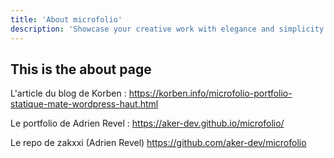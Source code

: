 ```yaml
---
title: 'About microfolio'
description: 'Showcase your creative work with elegance and simplicity.'
---
```


## This is the about page

L'article du blog de Korben :
https://korben.info/microfolio-portfolio-statique-mate-wordpress-haut.html

Le portfolio de Adrien Revel :
https://aker-dev.github.io/microfolio/

Le repo de zakxxi (Adrien Revel)
https://github.com/aker-dev/microfolio
